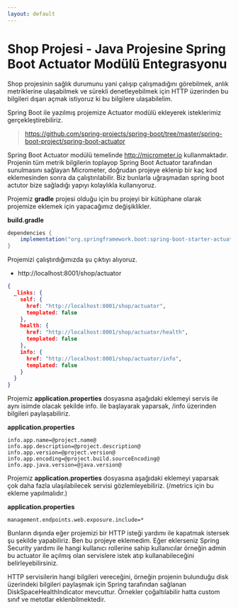 ```yaml
---
layout: default
---
```

# Shop Projesi - Java Projesine Spring Boot Actuator Modülü Entegrasyonu

Shop projesinin  sağlık durumunu yani çalışıp çalışmadığını görebilmek, anlık metriklerine ulaşabilmek ve sürekli denetleyebilmek için HTTP üzerinden bu bilgileri dışarı açmak istiyoruz ki bu bilgilere ulaşabilelim.

Spring Boot ile yazılmış projemize Actuator modülü ekleyerek isteklerimiz gerçekleştirebiliriz.


> https://github.com/spring-projects/spring-boot/tree/master/spring-boot-project/spring-boot-actuator

Spring Boot Actuator modülü temelinde http://micrometer.io kullanmaktadır. Projenin tüm metrik bilgilerin toplayop Spring Boot Actuator tarafından sunulmasını sağlayan Micrometer, doğrudan projeye eklenip bir kaç kod eklemesinden sonra da çalıştırılabilir. Biz bunlarla uğraşmadan spring boot actutor bize sağladığı yapıyı kolaylıkla kullanıyoruz.

Projemiz **gradle** projesi olduğu için bu projeyi bir kütüphane olarak projemize eklemek için yapacağımız değişiklikler.


**build.gradle**

```groovy
dependencies {
	implementation("org.springframework.boot:spring-boot-starter-actuator")
}
```
Projemizi çalıştırdığımızda şu çıktıyı alıyoruz.

- http://localhost:8001/shop/actuator


```json
{
  _links: {
    self: {
      href: "http://localhost:8001/shop/actuator",
      templated: false
    },
    health: {
      href: "http://localhost:8001/shop/actuator/health",
      templated: false
    },
    info: {
      href: "http://localhost:8001/shop/actuator/info",
      templated: false
    }
  }
}

```

Projemiz **application.properties** dosyasına aşağıdaki eklemeyi servis ile aynı isimde olacak şekilde info. ile başlayarak yaparsak,  /info üzerinden bilgileri paylaşabiliriz.

**application.properties**
```properties
info.app.name=@project.name@
info.app.description=@project.description@
info.app.version=@project.version@
info.app.encoding=@project.build.sourceEncoding@
info.app.java.version=@java.version@
```

Projemiz **application.properties** dosyasına aşağıdaki eklemeyi yaparsak çok daha fazla ulaşılabilecek servisi gözlemleyebiliriz. (/metrics için bu ekleme yapılmalıdır.)

**application.properties**
```properties
management.endpoints.web.exposure.include=*
``` 


Bunların dışında eğer projemizi bir HTTP isteği yardımı ile kapatmak istersek şu şekilde yapabiliriz.
Ben bu projeye eklemedim. Eğer eklerseniz Spring Security yardımı ile hangi kullanıcı rollerine sahip kullanıcılar örneğin admin bu actuator ile açılmış olan servislere istek atıp kullanabileceğini belirleyebilirsiniz.

HTTP servisilerin hangi bilgileri vereceğini, örneğin projenin bulunduğu disk üzerindeki bilgileri paylaşmak için Spring tarafından sağlanan DiskSpaceHealthIndicator mevcuttur. Örnekler çoğaltılabilir hatta custom sınıf ve metotlar eklenbilmektedir.
